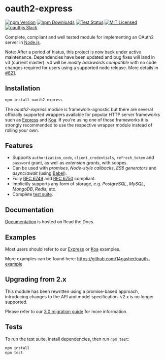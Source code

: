 
# oauth2-express

[![npm Version][npm-image]][npm-url]
[![npm Downloads][downloads-image]][downloads-url]
[![Test Status][travis-image]][travis-url]
[![MIT Licensed][license-image]][license-url]
[![oauthjs Slack][slack-image]][slack-url]

Complete, compliant and well tested module for implementing an OAuth2 server in [Node.js](https://nodejs.org).

Note: After a period of hiatus, this project is now back under active maintenance. Dependencies have been updated and bug fixes will land in v3 (current master). v4 will be _mostly backwards compatible_ with no code changes required for users using a supported node release. More details in [#621](https://github.com/oauthjs/node-oauth2-express/issues/621).

## Installation

```bash
npm install oauth2-express
```

The *oauth2-express* module is framework-agnostic but there are several officially supported wrappers available for popular HTTP server frameworks such as [Express](https://npmjs.org/package/express-oauth-server) and [Koa](https://npmjs.org/package/koa-oauth-server). If you're using one of those frameworks it is strongly recommended to use the respective wrapper module instead of rolling your own.


## Features

- Supports `authorization_code`, `client_credentials`, `refresh_token` and `password` grant, as well as *extension grants*, with scopes.
- Can be used with *promises*, *Node-style callbacks*, *ES6 generators* and *async*/*await* (using [Babel](https://babeljs.io)).
- Fully [RFC 6749](https://tools.ietf.org/html/rfc6749.html) and [RFC 6750](https://tools.ietf.org/html/rfc6750.html) compliant.
- Implicitly supports any form of storage, e.g. *PostgreSQL*, *MySQL*, *MongoDB*, *Redis*, etc.
- Complete [test suite](https://github.com/oauthjs/node-oauth2-express/tree/master/test).


## Documentation

[Documentation](https://oauth2-express.readthedocs.io) is hosted on Read the Docs.


## Examples

Most users should refer to our [Express](https://github.com/oauthjs/express-oauth-server/tree/master/examples) or [Koa](https://github.com/oauthjs/koa-oauth-server/tree/master/examples) examples.

More examples can be found here: https://github.com/14gasher/oauth-example

## Upgrading from 2.x

This module has been rewritten using a promise-based approach, introducing changes to the API and model specification. v2.x is no longer supported.

Please refer to our [3.0 migration guide](https://oauth2-express.readthedocs.io/en/latest/misc/migrating-v2-to-v3.html) for more information.


## Tests

To run the test suite, install dependencies, then run `npm test`:

```bash
npm install
npm test
```


[npm-image]: https://img.shields.io/npm/v/oauth2-express.svg
[npm-url]: https://npmjs.org/package/oauth2-express
[downloads-image]: https://img.shields.io/npm/dm/oauth2-express.svg
[downloads-url]: https://npmjs.org/package/oauth2-express
[travis-image]: https://img.shields.io/travis/oauthjs/node-oauth2-express/master.svg
[travis-url]: https://travis-ci.org/oauthjs/node-oauth2-express
[license-image]: https://img.shields.io/badge/license-MIT-blue.svg
[license-url]: https://raw.githubusercontent.com/oauthjs/node-oauth2-express/master/LICENSE
[slack-image]: https://slack.oauthjs.org/badge.svg
[slack-url]: https://slack.oauthjs.org


